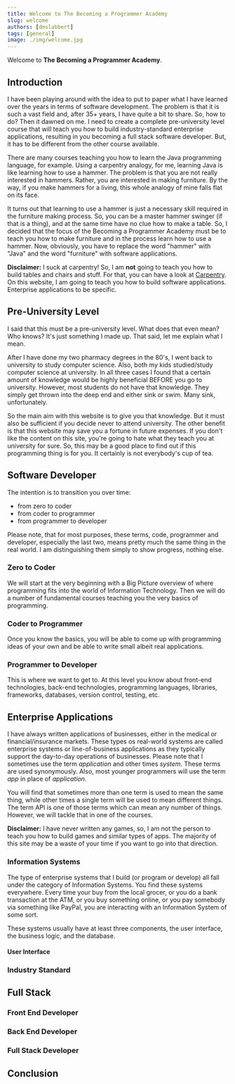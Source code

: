 ```yaml
---
title: Welcome to The Becoming a Programmer Academy
slug: welcome
authors: [dmslabbert]
tags: [general]
image: ./img/welcome.jpg
---
```


Welcome to **The Becoming a Programmer Academy**.

## Introduction

I have been playing around with the idea to put to paper what I have learned over the years in terms of software development. The problem is that it is such a vast field and, after 35+ years, I have quite a bit to share. So, how to do? Then it dawned on me. I need to create a complete pre-university level course that will teach you how to build industry-standard enterprise applications, resulting in you becoming a full stack software developer. But, it has to be different from the other course available.  

There are many courses teaching you how to learn the Java programming language, for example. Using a carpentry analogy, for me, learning Java is like learning how to use a hammer. The problem is that you are not really interested in hammers. Rather, you are interested in making furniture. By the way, if you make hammers for a living, this whole analogy of mine falls flat on its face.

It turns out that learning to use a hammer is just a necessary skill required in the furniture making process. So, you can be a master hammer swinger (if that is a thing), and at the same time have no clue how to make a table. So, I decided that the focus of the Becoming a Programmer Academy must be to teach you how to make furniture and in the process learn how to use a hammer. Now, obviously, you have to replace the word "hammer" with "Java" and the word "furniture" with software applications.

**Disclaimer:** I suck at carpentry! So, I am **not** going to teach you how to build tables and chairs and stuff. For that, you can have a look at [Carpentry](https://en.wikipedia.org/wiki/Carpentry). On this website, I am going to teach you how to build software applications. Enterprise applications to be specific.

## Pre-University Level

I said that this must be a pre-university level. What does that even mean? Who knows? It's just something I made up. That said, let me explain what I mean. 

After I have done my two pharmacy degrees in the 80's, I went back to university to study computer science. Also, both my kids studied/study computer science at university. In all three cases I found that a certain amount of knowledge would be highly beneficial BEFORE you go to university. However, most students do not have that knowledge. They simply get thrown into the deep end and either sink or swim. Many sink, unfortunately. 

So the main aim with this website is to give you that knowledge. But it must also be sufficient if you decide never to attend university. The other benefit is that this website may save you a fortune in future expenses. If you don't like the content on this site, you're going to hate what they teach you at university for sure. So, this may be a good place to find out if this programming thing is for you. It certainly is not everybody's cup of tea.    

## Software Developer

The intention is to transition you over time: 

* from zero to coder
* from coder to programmer
* from programmer to developer

Please note, that for most purposes, these terms, code, programmer and developer, especially the last two, means pretty much the same thing in the real world. I am distinguishing them simply to show progress, nothing else.

### Zero to Coder

We will start at the very beginning with a Big Picture overview of where programming fits into the world of Information Technology. Then we will do a number of fundamental courses teaching you the very basics of programming. 

### Coder to Programmer

Once you know the basics, you will be able to come up with programming ideas of your own and be able to write small albeit real applications.

### Programmer to Developer

This is where we want to get to. At this level you know about front-end technologies, back-end technologies, programming languages, libraries, frameworks, databases, version control, testing, etc. 

## Enterprise Applications

I have always written applications of businesses, either in the medical or financial/insurance markets. These types os real-world systems are called enterprise systems or line-of-business applications as they typically support the day-to-day operations of businesses. Please note that I sometimes use the term _application_ and other times _system_. These terms are used synonymously. Also, most younger programmers will use the term _app_ in place of _application_. 

You will find that sometimes more than one term is used to mean the same thing, while other times a single term will be used to mean different things. The term API is one of those terms which can mean any number of things. However, we will tackle that in one of the courses. 

**Disclaimer:** I have never written any games, so, I am not the person to teach you how to build games and similar types of apps. The majority of this site may be a waste of your time if you want to go into that direction. 

### Information Systems

The type of enterprise systems that I build (or program or develop) all fall under the category of Information Systems. You find these systems everywhere. Every time your buy from the local grocer, or you do a bank transaction at the ATM, or you buy something online, or you pay somebody via something like PayPal, you are interacting with an Information System of some sort.

These systems usually have at least three components, the user interface, the business logic, and the database.

#### User Interface

### Industry Standard

## Full Stack 

### Front End Developer

### Back End Developer

### Full Stack Developer

## Conclusion
